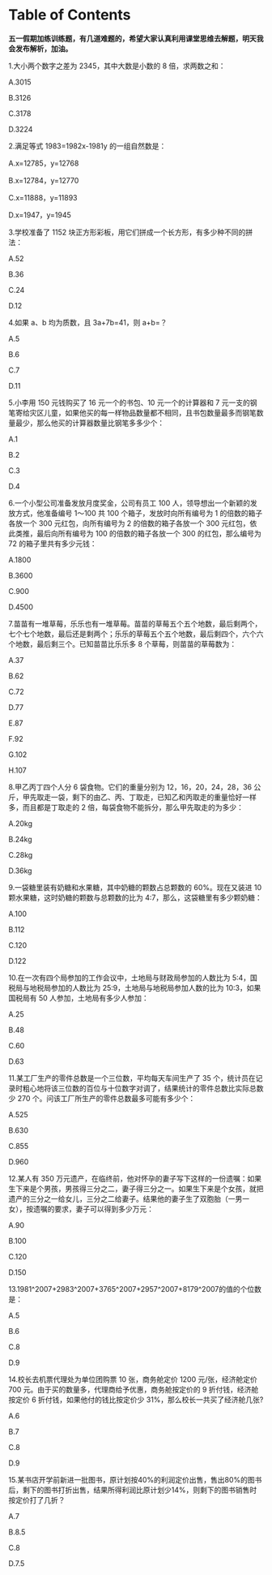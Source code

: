 # Table of Contents



﻿**五一假期加练训练题，有几道难题的，希望大家认真利用课堂思维去解题，明天我会发布解析，加油。**

1\.大小两个数字之差为 2345，其中大数是小数的 8 倍，求两数之和： 

A.3015 

B.3126 

C.3178 

D.3224

2\.满足等式 1983=1982x-1981y 的一组自然数是： 

A.x=12785，y=12768 

B.x=12784，y=12770 

C.x=11888，y=11893 

D.x=1947，y=1945

3\.学校准备了 1152 块正方形彩板，用它们拼成一个长方形，有多少种不同的拼法：

A.52 

B.36 

C.24 

D.12

4\.如果 a、b 均为质数，且 3a+7b=41，则 a+b=？

A.5 

B.6 

C.7 

D.11

5\.小李用 150 元钱购买了 16 元一个的书包、10 元一个的计算器和 7 元一支的钢笔寄给灾区儿童，如果他买的每一样物品数量都不相同，且书包数量最多而钢笔数量最少，那么他买的计算器数量比钢笔多多少个： 

A.1 

B.2 

C.3 

D.4

6\.一个小型公司准备发放月度奖金，公司有员工 100 人，领导想出一个新颖的发放方式，他准备编号 1～100 共 100 个箱子，发放时向所有编号为 1 的倍数的箱子各放一个 300 元红包，向所有编号为 2 的倍数的箱子各放一个 300 元红包，依此类推，最后向所有编号为 100 的倍数的箱子各放一个 300 的红包，那么编号为 72 的箱子里共有多少元钱： 

A.1800 

B.3600 

C.900 

D.4500

7\.苗苗有一堆草莓，乐乐也有一堆草莓。苗苗的草莓五个五个地数，最后剩两个，七个七个地数，最后还是剩两个；乐乐的草莓五个五个地数，最后剩四个，六个六个地数，最后剩三个。已知苗苗比乐乐多 8 个草莓，则苗苗的草莓数为： 

A.37 

B.62 

C.72 

D.77 

E.87 

F.92 

G.102 

H.107

8\.甲乙丙丁四个人分 6 袋食物。它们的重量分别为 12，16，20，24，28，36 公斤，甲先取走一袋，剩下的由乙、丙、丁取走，已知乙和丙取走的重量恰好一样多，而且都是丁取走的 2 倍，每袋食物不能拆分，那么甲先取走的为多少： 

A.20kg 

B.24kg 

C.28kg 

D.36kg

9\.一袋糖里装有奶糖和水果糖，其中奶糖的颗数占总颗数的 60%。现在又装进 10颗水果糖，这时奶糖的颗数与总颗数的比为 4∶7，那么，这袋糖里有多少颗奶糖： 

A.100 

B.112 

C.120 

D.122

10\.在一次有四个局参加的工作会议中，土地局与财政局参加的人数比为 5∶4，国税局与地税局参加的人数比为 25∶9，土地局与地税局参加人数的比为 10∶3，如果国税局有 50 人参加，土地局有多少人参加： 

A.25 

B.48 

C.60 

D.63

11\.某工厂生产的零件总数是一个三位数，平均每天车间生产了 35 个，统计员在记录时粗心地将该三位数的百位与十位数字对调了，结果统计的零件总数比实际总数少 270 个。问该工厂所生产的零件总数最多可能有多少个： 

A.525 

B.630 

C.855 

D.960

12\.某人有 350 万元遗产，在临终前，他对怀孕的妻子写下这样的一份遗嘱：如果生下来是个男孩，男孩得三分之二，妻子得三分之一。如果生下来是个女孩，就把遗产的三分之一给女儿，三分之二给妻子。结果他的妻子生了双胞胎（一男一女），按遗嘱的要求，妻子可以得到多少万元： 

A.90 

B.100 

C.120 

D.150

13\.1981^2007+2983^2007+3765^2007+2957^2007+8179^2007的值的个位数是： 

A.5 

B.6 

C.8 

D.9

14\.校长去机票代理处为单位团购票 10 张，商务舱定价 1200 元/张，经济舱定价 700 元。由于买的数量多，代理商给予优惠，商务舱按定价的 9 折付钱，经济舱按定价 6 折付钱，如果他付的钱比按定价少 31%，那么校长一共买了经济舱几张?

A.6	

B.7	

C.8	

D.9

15\.某书店开学前新进一批图书，原计划按40%的利润定价出售，售出80%的图书后，剩下的图书打折出售，结果所得利润比原计划少14%，则剩下的图书销售时按定价打了几折？

A.7     

B.8.5     

C.8     

D.7.5



